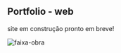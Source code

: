 ## Portfolio - web

<p>site em construção pronto em breve!</p>

![faixa-obra](https://user-images.githubusercontent.com/90733510/166337163-037f237b-a066-41ec-9e18-1b0073878e9e.jpg)
